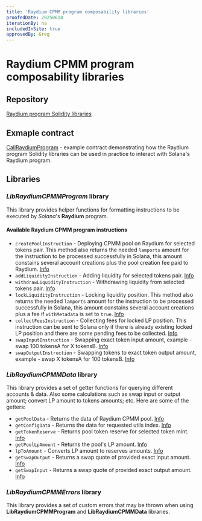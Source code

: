 ```yaml
---
title: 'Raydium CPMM program composability libraries'
proofedDate: 20250618
iterationBy: na
includedInSite: true
approvedBy: Greg
---
```


# Raydium CPMM program composability libraries

## Repository

[Raydium program Solidity libraries](https://github.com/neonevm/neon-contracts/tree/main/contracts/composability/libraries/raydium-cpmm-program)

## Exmaple contract
[CallRaydiumProgram](https://github.com/neonevm/neon-contracts/blob/main/contracts/composability/CallRaydiumCPMMProgram.sol) - example contract demonstrating how the Raydium program Solidity libraries can be used in practice to interact with Solana's Raydium program.

## Libraries

### _LibRaydiumCPMMProgram_ library
This library provides helper functions for formatting instructions to be executed by _Solana_'s **Raydium** 
program.

#### Available Raydium CPMM program instructions
* `createPoolInstruction` - Deploying CPMM pool on Raydium for selected tokens pair. This method also returns the needed `lamports` amount for the instruction to be processed successfully in Solana, this amount constains several account creations plus the pool creation fee paid to Raydium. [Info](https://github.com/neonevm/neon-contracts/blob/main/contracts/composability/libraries/raydium-cpmm-program/LibRaydiumCPMMProgram.sol#L30)
* `addLiquidityInstruction` - Adding liquidity for selected tokens pair. [Info](https://github.com/neonevm/neon-contracts/blob/main/contracts/composability/libraries/raydium-cpmm-program/LibRaydiumCPMMProgram.sol#L152)
* `withdrawLiquidityInstruction` - Withdrawing liquidity from selected tokens pair. [Info](https://github.com/neonevm/neon-contracts/blob/main/contracts/composability/libraries/raydium-cpmm-program/LibRaydiumCPMMProgram.sol#L246)
* `lockLiquidityInstruction` - Locking liquidity position. This method also returns the needed `lamports` amount for the instruction to be processed successfully in Solana, this amount constains several account creations plus a fee if `withMetadata` is set to `true`. [Info](https://github.com/neonevm/neon-contracts/blob/main/contracts/composability/libraries/raydium-cpmm-program/LibRaydiumCPMMProgram.sol#L331)
* `collectFeesInstruction` - Collecting fees for locked LP position. This instruction can be sent to Solana only if there is already existing locked LP position and there are some pending fees to be collected. [Info](https://github.com/neonevm/neon-contracts/blob/main/contracts/composability/libraries/raydium-cpmm-program/LibRaydiumCPMMProgram.sol#L460)
* `swapInputInstruction` - Swapping exact token input amount, example - swap 100 tokensA for X tokensB. [Info](https://github.com/neonevm/neon-contracts/blob/main/contracts/composability/libraries/raydium-cpmm-program/LibRaydiumCPMMProgram.sol#L559)
* `swapOutputInstruction` - Swapping tokens to exact token output amount, example - swap X tokensA for 100 tokensB. [Info](https://github.com/neonevm/neon-contracts/blob/main/contracts/composability/libraries/raydium-cpmm-program/LibRaydiumCPMMProgram.sol#L605)

### _LibRaydiumCPMMData_ library
This library provides a set of getter functions for querying different accounts & data. Also some calculations such as swap input or output amount; convert LP amount to tokens amounts; etc. Here are some of the getters:
* `getPoolData` - Returns the data of Raydium CPMM pool. [Info](https://github.com/neonevm/neon-contracts/blob/main/contracts/composability/libraries/raydium-cpmm-program/LibRaydiumCPMMData.sol#L150)
* `getConfigData` - Returns the data for requested utils index. [Info](https://github.com/neonevm/neon-contracts/blob/main/composability/libraries/raydium-cpmm-program/LibRaydiumCPMMData.sol#L173)
* `getTokenReserve` - Returns pool token reserve for selected token mint. [Info](https://github.com/neonevm/neon-contracts/blob/main/contracts/composability/libraries/raydium-cpmm-program/LibRaydiumCPMMData.sol#L194)
* `getPoolLpAmount` - Returns the pool's LP amount. [Info](https://github.com/neonevm/neon-contracts/blob/main/contracts/composability/libraries/raydium-cpmm-program/LibRaydiumCPMMData.sol#L199)
* `lpToAmount` - Converts LP amount to reserves amounts. [Info](https://github.com/neonevm/neon-contracts/blob/main/contracts/composability/libraries/raydium-cpmm-program/LibRaydiumCPMMData.sol#L204)
* `getSwapOutput` - Returns a swap quote of provided exact input amount. [Info](https://github.com/neonevm/neon-contracts/blob/main/contracts/composability/libraries/raydium-cpmm-program/LibRaydiumCPMMData.sol#L224)
* `getSwapInput` - Returns a swap quote of provided exact output amount. [Info](https://github.com/neonevm/neon-contracts/blob/main/contracts/composability/libraries/raydium-cpmm-program/LibRaydiumCPMMData.sol#L240)


### _LibRaydiumCPMMErrors_ library
This library provides a set of custom errors that may be thrown when using **LibRaydiumCPMMProgram** and **LibRaydiumCPMMData** libraries.
